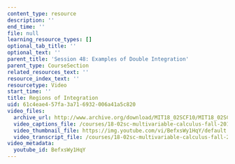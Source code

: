 ```yaml
---
content_type: resource
description: ''
end_time: ''
file: null
learning_resource_types: []
optional_tab_title: ''
optional_text: ''
parent_title: 'Session 48: Examples of Double Integration'
parent_type: CourseSection
related_resources_text: ''
resource_index_text: ''
resourcetype: Video
start_time: ''
title: Regions of Integration
uid: 61c4eae4-57fa-3a71-6932-006a41a5c820
video_files:
  archive_url: http://www.archive.org/download/MIT18_02SCF10/MIT18_02SCF10Rec_32_300k.mp4
  video_captions_file: /courses/18-02sc-multivariable-calculus-fall-2010/0665e8bca1e45b32bdbee12bbc28178f_BefxsWy1HqY.vtt
  video_thumbnail_file: https://img.youtube.com/vi/BefxsWy1HqY/default.jpg
  video_transcript_file: /courses/18-02sc-multivariable-calculus-fall-2010/ac9d07a8eabb6669a3fbc7d59c8eee17_BefxsWy1HqY.pdf
video_metadata:
  youtube_id: BefxsWy1HqY
---
```

